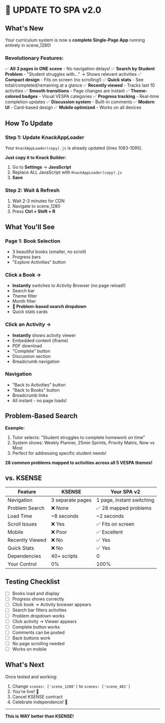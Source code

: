 # 🚀 UPDATE TO SPA v2.0

## What's New

Your curriculum system is now a **complete Single-Page App** running entirely in scene_1280!

### Revolutionary Features:
✅ **All 3 pages in ONE scene** - No navigation delays!
✅ **Search by Student Problem** - "Student struggles with..." → Shows relevant activities
✅ **Compact design** - Fits on screen (no scrolling!)
✅ **Quick stats** - See total/completed/remaining at a glance
✅ **Recently viewed** - Tracks last 10 activities
✅ **Smooth transitions** - Page changes are instant
✅ **Theme-colored badges** - Visual VESPA categories
✅ **Progress tracking** - Real-time completion updates
✅ **Discussion system** - Built-in comments
✅ **Modern UI** - Card-based design
✅ **Mobile optimized** - Works on all devices

## How To Update

### Step 1: Update KnackAppLoader

Your `KnackAppLoader(copy).js` is already updated (lines 1083-1095).

**Just copy it to Knack Builder:**
1. Go to **Settings** → **JavaScript**
2. Replace ALL JavaScript with `KnackAppLoader(copy).js`
3. **Save**

### Step 2: Wait & Refresh

1. Wait 2-3 minutes for CDN
2. Navigate to scene_1280
3. Press **Ctrl + Shift + R**

## What You'll See

### Page 1: Book Selection
- 3 beautiful books (smaller, no scroll)
- Progress bars
- "Explore Activities" button

### Click a Book →
- **Instantly** switches to Activity Browser (no page reload!)
- Search bar
- Theme filter
- Month filter
- **🎯 Problem-based search dropdown**
- Quick stats cards

### Click an Activity →
- **Instantly** shows activity viewer
- Embedded content (iframe)
- PDF download
- "Complete" button
- Discussion section
- Breadcrumb navigation

### Navigation
- "Back to Activities" button
- "Back to Books" button
- Breadcrumb links
- All instant - no page loads!

## Problem-Based Search

**Example:**
1. Tutor selects: "Student struggles to complete homework on time"
2. System shows: Weekly Planner, 25min Sprints, Priority Matrix, Now vs Most
3. Perfect for addressing specific student needs!

**28 common problems mapped to activities across all 5 VESPA themes!**

## vs. KSENSE

| Feature | KSENSE | Your SPA v2 |
|---------|--------|-------------|
| Navigation | 3 separate pages | 1 page, instant switching |
| Problem Search | ❌ None | ✅ 28 mapped problems |
| Load Time | ~8 seconds | ~2 seconds |
| Scroll Issues | ❌ Yes | ✅ Fits on screen |
| Mobile | ❌ Poor | ✅ Excellent |
| Recently Viewed | ❌ No | ✅ Yes |
| Quick Stats | ❌ No | ✅ Yes |
| Dependencies | 40+ scripts | 0 |
| Your Control | 0% | 100% |

## Testing Checklist

- [ ] Books load and display
- [ ] Progress shows correctly
- [ ] Click book → Activity browser appears
- [ ] Search bar filters activities
- [ ] Problem dropdown works
- [ ] Click activity → Viewer appears
- [ ] Complete button works
- [ ] Comments can be posted
- [ ] Back buttons work
- [ ] No page scrolling needed
- [ ] Works on mobile

## What's Next

Once tested and working:
1. Change `scenes: ['scene_1280']` to `scenes: ['scene_481']`
2. You're live! 🎉
3. Cancel KSENSE contract
4. Celebrate independence! 🍾

---

**This is WAY better than KSENSE!**

